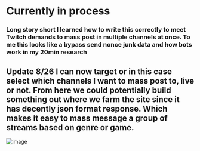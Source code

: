 # Currently in process
### Long story short I learned how to write this correctly to meet Twitch demands to mass post in multiple channels at once. To me this looks like a bypass send nonce junk data and how bots work in my 20min research
##  Update 8/26 I can now target or in this case select which channels I want to mass post to, live or not. From here we could potentially build something out where we farm the site since it has decently json format response. Which makes it easy to mass message a group of streams based on genre or game.

![image](https://github.com/HoneyPotHive/TwitchChat-Post/assets/49962307/c4aa64e7-1d8e-4b32-8d33-ea0263af74fd)

